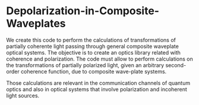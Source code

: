 # Depolarization-in-Composite-Waveplates
We create this code to perform the calculations of transformations of partially coherente light passing through general composite waveplate optical systems.
The objective is to create an optics library related with coherence and polarization. The code must allow to perform calculations on the transformations of partially polarized light, given an arbitrary second-order coherence function, due to composite wave-plate systems.

Those calculations are relevant in the communication channels of quantum optics and also in optical systems that involve polarization and incoherent light sources.
